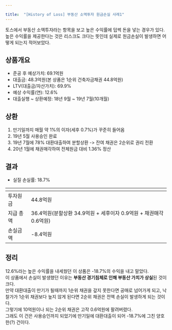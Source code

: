 ```yaml
---

title:  "[History of Loss] 부동산 소액투자 원금손실 사례1"
---
```


토스에서 부동산 소액투자라는 항목을 보고 높은 수익률에 덥썩 돈을 넣는 경우가 있다.  
높은 수익률을 제공한다는 것은 리스크도 크다는 뜻인데 실제로 원금손실이 발생하면 어떻게 되는지 적어보았다.  

## 상품개요
- 준공 후 예상가치: 69.1억원
- 대출금: 48.3억원(본 상품은 1순위 건축자금채권 44.8억원)
- LTV(대출금/자산가치): 69.9%
- 예상 수익률(연): 12.6%
- 대출실행 ~ 상환예정: 18년 9월 ~ 19년 7월(10개월)

## 상환
1. 만기일까지 매월 약 1%의 이자(세후 0.7%)가 꾸준히 들어옴
2. 19년 5월 사용승인 완료
4. 19년 7월에 78% 대환대출하여 분할상환 -> 잔여 채권은 2순위로 권리 전환
5. 20년 1월에 채권매각하여 전체원금 대비 1.36% 정산

## 결과
- 실질 손실률: 18.7%

| <!-- -->    | <!-- --> |
|-------------|----------|
| 투자원금     | 44.8억원 |
| 지급 총액    | 36.4억원(분할상환 34.9억원 + 세후이자 0.9억원 + 채권매각 0.6억원) |
| 손실금액     | -8.4억원 |

## 정리
12.6%라는 높은 수익률을 내세웠던 이 상품은 -18.7%의 수익을 내고 말았다.  
이 상품에서 손실이 발생했던 이유는 **부동산 경기침체로 인해 부동산 가치가 상실**된 것이 크다.  
만약 대환대출이 만기가 될때까지 1순위 채권을 갚지 못한다면 공매로 넘어가게 되고, 낙찰가가 1순위 채권보다 높지 않게 된다면 2순위 채권은 전액 손실이 발생하게 되는 것이다.  
그렇기에 10억원이나 되는 2순위 채권은 고작 0.6억원에 팔려버렸다.  
그래도 이 건은 사용승인까지 되었기에 만기일에 대환대출이 되어 -18.7%에 그친 양호한(?) 건이다.  
